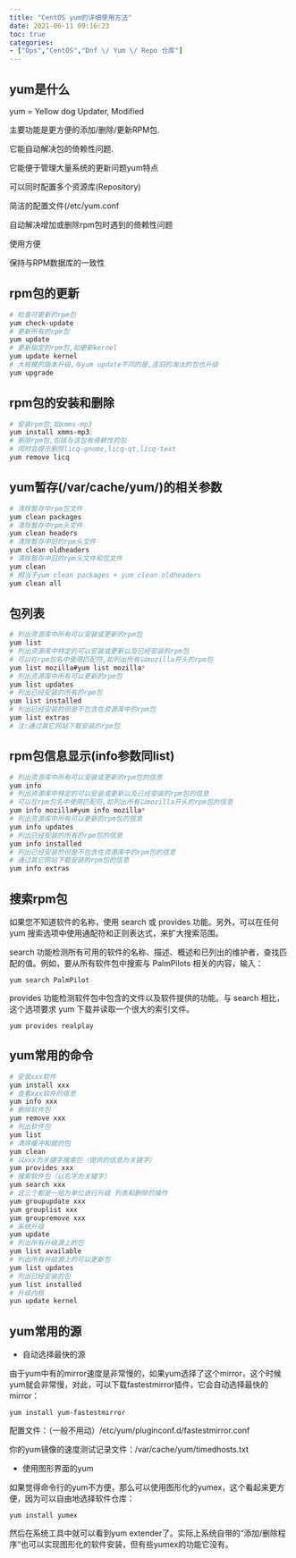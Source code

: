 ```yaml
---
title: "CentOS yum的详细使用方法"
date: 2021-06-11 09:16:23
toc: true
categories:
- ["Ops","CentOS","Dnf \/ Yum \/ Repo 仓库"]
---
```


## yum是什么

yum = Yellow dog Updater, Modified


主要功能是更方便的添加/删除/更新RPM包.


它能自动解决包的倚赖性问题.


它能便于管理大量系统的更新问题yum特点


可以同时配置多个资源库(Repository)


简洁的配置文件(/etc/yum.conf


自动解决增加或删除rpm包时遇到的倚赖性问题


使用方便


保持与RPM数据库的一致性





## rpm包的更新

```sh
# 检查可更新的rpm包
yum check-update
# 更新所有的rpm包
yum update
# 更新指定的rpm包,如更新kernel
yum update kernel
# 大规模的版本升级,与yum update不同的是,连旧的淘汰的包也升级
yum upgrade
```


## rpm包的安装和删除

```sh
# 安装rpm包,如xmms-mp3
yum install xmms-mp3
# 删除rpm包,包括与该包有倚赖性的包
# 同时会提示删除licq-gnome,licq-qt,licq-text
yum remove licq
```


## yum暂存(/var/cache/yum/)的相关参数

```sh
# 清除暂存中rpm包文件
yum clean packages
# 清除暂存中rpm头文件
yum clean headers
# 清除暂存中旧的rpm头文件
yum clean oldheaders
# 清除暂存中旧的rpm头文件和包文件
yum clean
# 相当于yum clean packages + yum clean oldheaders
yum clean all
```


## 包列表

```sh
# 列出资源库中所有可以安装或更新的rpm包
yum list
# 列出资源库中特定的可以安装或更新以及已经安装的rpm包
# 可以在rpm包名中使用匹配符,如列出所有以mozilla开头的rpm包
yum list mozilla#yum list mozilla*
# 列出资源库中所有可以更新的rpm包
yum list updates
# 列出已经安装的所有的rpm包
yum list installed
# 列出已经安装的但是不包含在资源库中的rpm包
yum list extras
# 注:通过其它网站下载安装的rpm包
```


## rpm包信息显示(info参数同list)

```sh
# 列出资源库中所有可以安装或更新的rpm包的信息
yum info
# 列出资源库中特定的可以安装或更新以及已经安装的rpm包的信息
# 可以在rpm包名中使用匹配符,如列出所有以mozilla开头的rpm包的信息
yum info mozilla#yum info mozilla*
# 列出资源库中所有可以更新的rpm包的信息
yum info updates
# 列出已经安装的所有的rpm包的信息
yum info installed
# 列出已经安装的但是不包含在资源库中的rpm包的信息
# 通过其它网站下载安装的rpm包的信息
yum info extras
```


## 搜索rpm包

如果您不知道软件的名称，使用 search 或 provides 功能。另外，可以在任何 yum 搜索选项中使用通配符和正则表达式，来扩大搜索范围。


search 功能检测所有可用的软件的名称、描述、概述和已列出的维护者，查找匹配的值。例如，要从所有软件包中搜索与 PalmPilots 相关的内容，输入：

```
yum search PalmPilot
```

provides 功能检测软件包中包含的文件以及软件提供的功能。与 search 相比，这个选项要求 yum 下载并读取一个很大的索引文件。

```
yum provides realplay
```


## yum常用的命令

```sh
# 安装xxx软件
yum install xxx 
# 查看xxx软件的信息
yum info xxx 
# 删除软件包
yum remove xxx 
# 列出软件包
yum list 
# 清除缓冲和就的包
yum clean 
# 以xxx为关键字搜索包（提供的信息为关键字）
yum provides xxx 
# 搜索软件包（以名字为关键字）
yum search xxx 
# 这三个都是一组为单位进行升级 列表和删除的操作
yum groupupdate xxx
yum grouplist xxx
yum groupremove xxx
# 系统升级
yum update 
# 列出所有升级源上的包
yum list available
# 列出所有升级源上的可以更新包
yum list updates
# 列出已经安装的包
yum list installed
# 升级内核
yun update kernel
```


## yum常用的源

- 自动选择最快的源


由于yum中有的mirror速度是非常慢的，如果yum选择了这个mirror，这个时候yum就会非常慢，对此，可以下载fastestmirror插件，它会自动选择最快的mirror：

```
yum install yum-fastestmirror
```

配置文件：（一般不用动）/etc/yum/pluginconf.d/fastestmirror.conf


你的yum镜像的速度测试记录文件：/var/cache/yum/timedhosts.txt

- 使用图形界面的yum


如果觉得命令行的yum不方便，那么可以使用图形化的yumex，这个看起来更方便，因为可以自由地选择软件仓库：

```
yum install yumex
```

然后在系统工具中就可以看到yum extender了。实际上系统自带的“添加/删除程序“也可以实现图形化的软件安装，但有些yumex的功能它没有。

